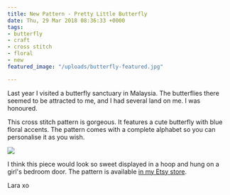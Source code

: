 ```yaml
---
title: New Pattern - Pretty Little Butterfly
date: Thu, 29 Mar 2018 08:36:33 +0000
tags:
- butterfly
- craft
- cross stitch
- floral
- new
featured_image: "/uploads/butterfly-featured.jpg"

---
```

Last year I visited a butterfly sanctuary in Malaysia. The butterflies there seemed to be attracted to me, and I had several land on me. I was honoured. 

This cross stitch pattern is gorgeous. It features a cute butterfly with blue floral accents. The pattern comes with a complete alphabet so you can personalise it as you wish. 

![](/uploads/butterfly-hoop.jpg)

I think this piece would look so sweet displayed in a hoop and hung on a girl's bedroom door. The pattern is available [in my Etsy store](http://www.etsy.com/au/listing/589811930/pretty-butterfly-cross-stitch-pattern?ref=shop_home_active_1). 

Lara xo
